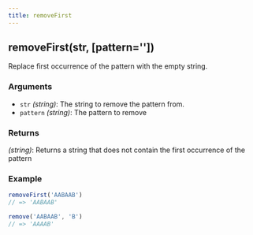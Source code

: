 ```yaml
---
title: removeFirst
---
```


## removeFirst(str, [pattern=''])

Replace first occurrence of the pattern with the empty string.


### Arguments
* `str` *(string)*: The string to remove the pattern from.
* `pattern` *(string)*: The pattern to remove

### Returns
*(string)*: Returns a string that does not contain the first occurrence of the pattern


### Example
```js
removeFirst('AABAAB')
// => 'AABAAB'

remove('AABAAB', 'B')
// => 'AAAAB'
```
